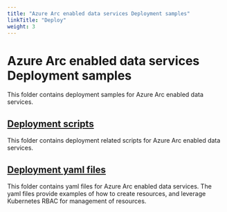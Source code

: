 ```yaml
---
title: "Azure Arc enabled data services Deployment samples"
linkTitle: "Deploy"
weight: 3
---
```


# Azure Arc enabled data services Deployment samples

This folder contains deployment samples for Azure Arc enabled data services.

## [Deployment scripts](https://github.com/microsoft/azure_arc/tree/master/arc_data_services/deploy/scripts)

This folder contains deployment related scripts for Azure Arc enabled data services.

## [Deployment yaml files](https://github.com/microsoft/azure_arc/tree/master/arc_data_services/deploy/yaml)

This folder contains yaml files for Azure Arc enabled data services. The yaml files provide examples of how to create resources, and leverage Kubernetes RBAC for management of resources.